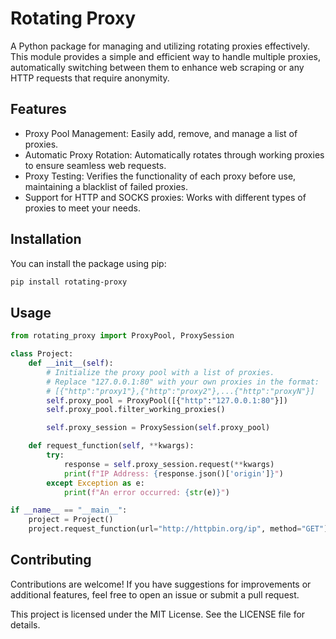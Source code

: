 # Rotating Proxy

A Python package for managing and utilizing rotating proxies effectively. This module provides a simple and efficient way to handle multiple proxies, automatically switching between them to enhance web scraping or any HTTP requests that require anonymity.
## Features

- Proxy Pool Management: Easily add, remove, and manage a list of proxies.
- Automatic Proxy Rotation: Automatically rotates through working proxies to ensure seamless web requests.
- Proxy Testing: Verifies the functionality of each proxy before use, maintaining a blacklist of failed proxies.
- Support for HTTP and SOCKS proxies: Works with different types of proxies to meet your needs.

## Installation

You can install the package using pip:

```bash
pip install rotating-proxy
```

## Usage

```python
from rotating_proxy import ProxyPool, ProxySession

class Project:
    def __init__(self):
        # Initialize the proxy pool with a list of proxies.
        # Replace "127.0.0.1:80" with your own proxies in the format:
        # [{"http":"proxy1"},{"http":"proxy2"},...{"http":"proxyN"}]
        self.proxy_pool = ProxyPool([{"http":"127.0.0.1:80"}])
        self.proxy_pool.filter_working_proxies()

        self.proxy_session = ProxySession(self.proxy_pool)

    def request_function(self, **kwargs):
        try:
            response = self.proxy_session.request(**kwargs)   
            print(f"IP Address: {response.json()['origin']}")
        except Exception as e:
            print(f"An error occurred: {str(e)}")

if __name__ == "__main__":
    project = Project()
    project.request_function(url="http://httpbin.org/ip", method="GET")
```

## Contributing

Contributions are welcome! If you have suggestions for improvements or additional features, feel free to open an issue or submit a pull request.

This project is licensed under the MIT License. See the LICENSE file for details.

